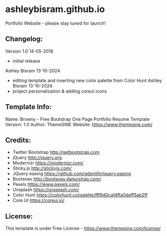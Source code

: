 # ashleybisram.github.io
Portfolio Website - please stay tuned for launch!





Changelog:
-----------------------
Version 1.0 14-05-2018
- initial release 

Ashley Bisram 13-10-2024
- editing template and inserting new color palette from Color Hunt
Ashley Bisram 13-10-2024
- project personalization & adding coreui icons


Template Info:
-----------------------
Name: 		Browny - Free Bootstrap One Page Portfolio Resume Template
Version: 	1.0
Author: 	ThemeSINE
Website: 	https://www.themesine.com/

Credits:
-----------------------
- Twitter Bootstrap http://getbootstrap.com
- jQuery http://jquery.org
- Modernizr https://modernizr.com/
- Sticky.js http://stickyjs.com/
- JQuery easing https://github.com/gdsmith/jquery.easing
- Bootsnav http://bootsnav.danurstrap.com/
- Pexels https://www.pexels.com/
- Unsplash https://unsplash.com/
- Color Hunt https://colorhunt.co/palette/fff9d0caf4ffa0deff5ab2ff
- Core UI https://coreui.io/

License:
-----------------------
This template is under Free License - https://www.themesine.com/license/
